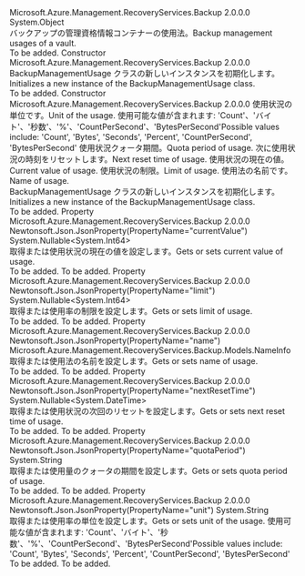 <Type Name="BackupManagementUsage" FullName="Microsoft.Azure.Management.RecoveryServices.Backup.Models.BackupManagementUsage">
  <TypeSignature Language="C#" Value="public class BackupManagementUsage" />
  <TypeSignature Language="ILAsm" Value=".class public auto ansi beforefieldinit BackupManagementUsage extends System.Object" />
  <TypeSignature Language="DocId" Value="T:Microsoft.Azure.Management.RecoveryServices.Backup.Models.BackupManagementUsage" />
  <TypeSignature Language="VB.NET" Value="Public Class BackupManagementUsage" />
  <TypeSignature Language="F#" Value="type BackupManagementUsage = class" />
  <AssemblyInfo>
    <AssemblyName>Microsoft.Azure.Management.RecoveryServices.Backup</AssemblyName>
    <AssemblyVersion>2.0.0.0</AssemblyVersion>
  </AssemblyInfo>
  <Base>
    <BaseTypeName>System.Object</BaseTypeName>
  </Base>
  <Interfaces />
  <Docs>
    <summary>
            <span data-ttu-id="13e20-101">バックアップの管理資格情報コンテナーの使用法。</span><span class="sxs-lookup"><span data-stu-id="13e20-101">Backup management usages of a vault.</span></span>
            </summary>
    <remarks>To be added.</remarks>
  </Docs>
  <Members>
    <Member MemberName=".ctor">
      <MemberSignature Language="C#" Value="public BackupManagementUsage ();" />
      <MemberSignature Language="ILAsm" Value=".method public hidebysig specialname rtspecialname instance void .ctor() cil managed" />
      <MemberSignature Language="DocId" Value="M:Microsoft.Azure.Management.RecoveryServices.Backup.Models.BackupManagementUsage.#ctor" />
      <MemberSignature Language="VB.NET" Value="Public Sub New ()" />
      <MemberType>Constructor</MemberType>
      <AssemblyInfo>
        <AssemblyName>Microsoft.Azure.Management.RecoveryServices.Backup</AssemblyName>
        <AssemblyVersion>2.0.0.0</AssemblyVersion>
      </AssemblyInfo>
      <Parameters />
      <Docs>
        <summary>
            <span data-ttu-id="13e20-102">BackupManagementUsage クラスの新しいインスタンスを初期化します。</span><span class="sxs-lookup"><span data-stu-id="13e20-102">Initializes a new instance of the BackupManagementUsage class.</span></span>
            </summary>
        <remarks>To be added.</remarks>
      </Docs>
    </Member>
    <Member MemberName=".ctor">
      <MemberSignature Language="C#" Value="public BackupManagementUsage (string unit = null, string quotaPeriod = null, Nullable&lt;DateTime&gt; nextResetTime = null, Nullable&lt;long&gt; currentValue = null, Nullable&lt;long&gt; limit = null, Microsoft.Azure.Management.RecoveryServices.Backup.Models.NameInfo name = null);" />
      <MemberSignature Language="ILAsm" Value=".method public hidebysig specialname rtspecialname instance void .ctor(string unit, string quotaPeriod, valuetype System.Nullable`1&lt;valuetype System.DateTime&gt; nextResetTime, valuetype System.Nullable`1&lt;int64&gt; currentValue, valuetype System.Nullable`1&lt;int64&gt; limit, class Microsoft.Azure.Management.RecoveryServices.Backup.Models.NameInfo name) cil managed" />
      <MemberSignature Language="DocId" Value="M:Microsoft.Azure.Management.RecoveryServices.Backup.Models.BackupManagementUsage.#ctor(System.String,System.String,System.Nullable{System.DateTime},System.Nullable{System.Int64},System.Nullable{System.Int64},Microsoft.Azure.Management.RecoveryServices.Backup.Models.NameInfo)" />
      <MemberSignature Language="VB.NET" Value="Public Sub New (Optional unit As String = null, Optional quotaPeriod As String = null, Optional nextResetTime As Nullable(Of DateTime) = null, Optional currentValue As Nullable(Of Long) = null, Optional limit As Nullable(Of Long) = null, Optional name As NameInfo = null)" />
      <MemberSignature Language="F#" Value="new Microsoft.Azure.Management.RecoveryServices.Backup.Models.BackupManagementUsage : string * string * Nullable&lt;DateTime&gt; * Nullable&lt;int64&gt; * Nullable&lt;int64&gt; * Microsoft.Azure.Management.RecoveryServices.Backup.Models.NameInfo -&gt; Microsoft.Azure.Management.RecoveryServices.Backup.Models.BackupManagementUsage" Usage="new Microsoft.Azure.Management.RecoveryServices.Backup.Models.BackupManagementUsage (unit, quotaPeriod, nextResetTime, currentValue, limit, name)" />
      <MemberType>Constructor</MemberType>
      <AssemblyInfo>
        <AssemblyName>Microsoft.Azure.Management.RecoveryServices.Backup</AssemblyName>
        <AssemblyVersion>2.0.0.0</AssemblyVersion>
      </AssemblyInfo>
      <Parameters>
        <Parameter Name="unit" Type="System.String" />
        <Parameter Name="quotaPeriod" Type="System.String" />
        <Parameter Name="nextResetTime" Type="System.Nullable&lt;System.DateTime&gt;" />
        <Parameter Name="currentValue" Type="System.Nullable&lt;System.Int64&gt;" />
        <Parameter Name="limit" Type="System.Nullable&lt;System.Int64&gt;" />
        <Parameter Name="name" Type="Microsoft.Azure.Management.RecoveryServices.Backup.Models.NameInfo" />
      </Parameters>
      <Docs>
        <param name="unit"><span data-ttu-id="13e20-103">使用状況の単位です。</span><span class="sxs-lookup"><span data-stu-id="13e20-103">Unit of the usage.</span></span> <span data-ttu-id="13e20-104">使用可能な値が含まれます: 'Count'、'バイト'、'秒数'、'%'、'CountPerSecond'、'BytesPerSecond'</span><span class="sxs-lookup"><span data-stu-id="13e20-104">Possible values include: 'Count', 'Bytes', 'Seconds', 'Percent', 'CountPerSecond', 'BytesPerSecond'</span></span></param>
        <param name="quotaPeriod"><span data-ttu-id="13e20-105">使用状況クォータ期間。</span><span class="sxs-lookup"><span data-stu-id="13e20-105">Quota period of usage.</span></span></param>
        <param name="nextResetTime"><span data-ttu-id="13e20-106">次に使用状況の時刻をリセットします。</span><span class="sxs-lookup"><span data-stu-id="13e20-106">Next reset time of usage.</span></span></param>
        <param name="currentValue"><span data-ttu-id="13e20-107">使用状況の現在の値。</span><span class="sxs-lookup"><span data-stu-id="13e20-107">Current value of usage.</span></span></param>
        <param name="limit"><span data-ttu-id="13e20-108">使用状況の制限。</span><span class="sxs-lookup"><span data-stu-id="13e20-108">Limit of usage.</span></span></param>
        <param name="name"><span data-ttu-id="13e20-109">使用法の名前です。</span><span class="sxs-lookup"><span data-stu-id="13e20-109">Name of usage.</span></span></param>
        <summary>
            <span data-ttu-id="13e20-110">BackupManagementUsage クラスの新しいインスタンスを初期化します。</span><span class="sxs-lookup"><span data-stu-id="13e20-110">Initializes a new instance of the BackupManagementUsage class.</span></span>
            </summary>
        <remarks>To be added.</remarks>
      </Docs>
    </Member>
    <Member MemberName="CurrentValue">
      <MemberSignature Language="C#" Value="public Nullable&lt;long&gt; CurrentValue { get; set; }" />
      <MemberSignature Language="ILAsm" Value=".property instance valuetype System.Nullable`1&lt;int64&gt; CurrentValue" />
      <MemberSignature Language="DocId" Value="P:Microsoft.Azure.Management.RecoveryServices.Backup.Models.BackupManagementUsage.CurrentValue" />
      <MemberSignature Language="VB.NET" Value="Public Property CurrentValue As Nullable(Of Long)" />
      <MemberSignature Language="F#" Value="member this.CurrentValue : Nullable&lt;int64&gt; with get, set" Usage="Microsoft.Azure.Management.RecoveryServices.Backup.Models.BackupManagementUsage.CurrentValue" />
      <MemberType>Property</MemberType>
      <AssemblyInfo>
        <AssemblyName>Microsoft.Azure.Management.RecoveryServices.Backup</AssemblyName>
        <AssemblyVersion>2.0.0.0</AssemblyVersion>
      </AssemblyInfo>
      <Attributes>
        <Attribute>
          <AttributeName>Newtonsoft.Json.JsonProperty(PropertyName="currentValue")</AttributeName>
        </Attribute>
      </Attributes>
      <ReturnValue>
        <ReturnType>System.Nullable&lt;System.Int64&gt;</ReturnType>
      </ReturnValue>
      <Docs>
        <summary>
            <span data-ttu-id="13e20-111">取得または使用状況の現在の値を設定します。</span><span class="sxs-lookup"><span data-stu-id="13e20-111">Gets or sets current value of usage.</span></span>
            </summary>
        <value>To be added.</value>
        <remarks>To be added.</remarks>
      </Docs>
    </Member>
    <Member MemberName="Limit">
      <MemberSignature Language="C#" Value="public Nullable&lt;long&gt; Limit { get; set; }" />
      <MemberSignature Language="ILAsm" Value=".property instance valuetype System.Nullable`1&lt;int64&gt; Limit" />
      <MemberSignature Language="DocId" Value="P:Microsoft.Azure.Management.RecoveryServices.Backup.Models.BackupManagementUsage.Limit" />
      <MemberSignature Language="VB.NET" Value="Public Property Limit As Nullable(Of Long)" />
      <MemberSignature Language="F#" Value="member this.Limit : Nullable&lt;int64&gt; with get, set" Usage="Microsoft.Azure.Management.RecoveryServices.Backup.Models.BackupManagementUsage.Limit" />
      <MemberType>Property</MemberType>
      <AssemblyInfo>
        <AssemblyName>Microsoft.Azure.Management.RecoveryServices.Backup</AssemblyName>
        <AssemblyVersion>2.0.0.0</AssemblyVersion>
      </AssemblyInfo>
      <Attributes>
        <Attribute>
          <AttributeName>Newtonsoft.Json.JsonProperty(PropertyName="limit")</AttributeName>
        </Attribute>
      </Attributes>
      <ReturnValue>
        <ReturnType>System.Nullable&lt;System.Int64&gt;</ReturnType>
      </ReturnValue>
      <Docs>
        <summary>
            <span data-ttu-id="13e20-112">取得または使用率の制限を設定します。</span><span class="sxs-lookup"><span data-stu-id="13e20-112">Gets or sets limit of usage.</span></span>
            </summary>
        <value>To be added.</value>
        <remarks>To be added.</remarks>
      </Docs>
    </Member>
    <Member MemberName="Name">
      <MemberSignature Language="C#" Value="public Microsoft.Azure.Management.RecoveryServices.Backup.Models.NameInfo Name { get; set; }" />
      <MemberSignature Language="ILAsm" Value=".property instance class Microsoft.Azure.Management.RecoveryServices.Backup.Models.NameInfo Name" />
      <MemberSignature Language="DocId" Value="P:Microsoft.Azure.Management.RecoveryServices.Backup.Models.BackupManagementUsage.Name" />
      <MemberSignature Language="VB.NET" Value="Public Property Name As NameInfo" />
      <MemberSignature Language="F#" Value="member this.Name : Microsoft.Azure.Management.RecoveryServices.Backup.Models.NameInfo with get, set" Usage="Microsoft.Azure.Management.RecoveryServices.Backup.Models.BackupManagementUsage.Name" />
      <MemberType>Property</MemberType>
      <AssemblyInfo>
        <AssemblyName>Microsoft.Azure.Management.RecoveryServices.Backup</AssemblyName>
        <AssemblyVersion>2.0.0.0</AssemblyVersion>
      </AssemblyInfo>
      <Attributes>
        <Attribute>
          <AttributeName>Newtonsoft.Json.JsonProperty(PropertyName="name")</AttributeName>
        </Attribute>
      </Attributes>
      <ReturnValue>
        <ReturnType>Microsoft.Azure.Management.RecoveryServices.Backup.Models.NameInfo</ReturnType>
      </ReturnValue>
      <Docs>
        <summary>
            <span data-ttu-id="13e20-113">取得または使用法の名前を設定します。</span><span class="sxs-lookup"><span data-stu-id="13e20-113">Gets or sets name of usage.</span></span>
            </summary>
        <value>To be added.</value>
        <remarks>To be added.</remarks>
      </Docs>
    </Member>
    <Member MemberName="NextResetTime">
      <MemberSignature Language="C#" Value="public Nullable&lt;DateTime&gt; NextResetTime { get; set; }" />
      <MemberSignature Language="ILAsm" Value=".property instance valuetype System.Nullable`1&lt;valuetype System.DateTime&gt; NextResetTime" />
      <MemberSignature Language="DocId" Value="P:Microsoft.Azure.Management.RecoveryServices.Backup.Models.BackupManagementUsage.NextResetTime" />
      <MemberSignature Language="VB.NET" Value="Public Property NextResetTime As Nullable(Of DateTime)" />
      <MemberSignature Language="F#" Value="member this.NextResetTime : Nullable&lt;DateTime&gt; with get, set" Usage="Microsoft.Azure.Management.RecoveryServices.Backup.Models.BackupManagementUsage.NextResetTime" />
      <MemberType>Property</MemberType>
      <AssemblyInfo>
        <AssemblyName>Microsoft.Azure.Management.RecoveryServices.Backup</AssemblyName>
        <AssemblyVersion>2.0.0.0</AssemblyVersion>
      </AssemblyInfo>
      <Attributes>
        <Attribute>
          <AttributeName>Newtonsoft.Json.JsonProperty(PropertyName="nextResetTime")</AttributeName>
        </Attribute>
      </Attributes>
      <ReturnValue>
        <ReturnType>System.Nullable&lt;System.DateTime&gt;</ReturnType>
      </ReturnValue>
      <Docs>
        <summary>
            <span data-ttu-id="13e20-114">取得または使用状況の次回のリセットを設定します。</span><span class="sxs-lookup"><span data-stu-id="13e20-114">Gets or sets next reset time of usage.</span></span>
            </summary>
        <value>To be added.</value>
        <remarks>To be added.</remarks>
      </Docs>
    </Member>
    <Member MemberName="QuotaPeriod">
      <MemberSignature Language="C#" Value="public string QuotaPeriod { get; set; }" />
      <MemberSignature Language="ILAsm" Value=".property instance string QuotaPeriod" />
      <MemberSignature Language="DocId" Value="P:Microsoft.Azure.Management.RecoveryServices.Backup.Models.BackupManagementUsage.QuotaPeriod" />
      <MemberSignature Language="VB.NET" Value="Public Property QuotaPeriod As String" />
      <MemberSignature Language="F#" Value="member this.QuotaPeriod : string with get, set" Usage="Microsoft.Azure.Management.RecoveryServices.Backup.Models.BackupManagementUsage.QuotaPeriod" />
      <MemberType>Property</MemberType>
      <AssemblyInfo>
        <AssemblyName>Microsoft.Azure.Management.RecoveryServices.Backup</AssemblyName>
        <AssemblyVersion>2.0.0.0</AssemblyVersion>
      </AssemblyInfo>
      <Attributes>
        <Attribute>
          <AttributeName>Newtonsoft.Json.JsonProperty(PropertyName="quotaPeriod")</AttributeName>
        </Attribute>
      </Attributes>
      <ReturnValue>
        <ReturnType>System.String</ReturnType>
      </ReturnValue>
      <Docs>
        <summary>
            <span data-ttu-id="13e20-115">取得または使用量のクォータの期間を設定します。</span><span class="sxs-lookup"><span data-stu-id="13e20-115">Gets or sets quota period of usage.</span></span>
            </summary>
        <value>To be added.</value>
        <remarks>To be added.</remarks>
      </Docs>
    </Member>
    <Member MemberName="Unit">
      <MemberSignature Language="C#" Value="public string Unit { get; set; }" />
      <MemberSignature Language="ILAsm" Value=".property instance string Unit" />
      <MemberSignature Language="DocId" Value="P:Microsoft.Azure.Management.RecoveryServices.Backup.Models.BackupManagementUsage.Unit" />
      <MemberSignature Language="VB.NET" Value="Public Property Unit As String" />
      <MemberSignature Language="F#" Value="member this.Unit : string with get, set" Usage="Microsoft.Azure.Management.RecoveryServices.Backup.Models.BackupManagementUsage.Unit" />
      <MemberType>Property</MemberType>
      <AssemblyInfo>
        <AssemblyName>Microsoft.Azure.Management.RecoveryServices.Backup</AssemblyName>
        <AssemblyVersion>2.0.0.0</AssemblyVersion>
      </AssemblyInfo>
      <Attributes>
        <Attribute>
          <AttributeName>Newtonsoft.Json.JsonProperty(PropertyName="unit")</AttributeName>
        </Attribute>
      </Attributes>
      <ReturnValue>
        <ReturnType>System.String</ReturnType>
      </ReturnValue>
      <Docs>
        <summary>
            <span data-ttu-id="13e20-116">取得または使用率の単位を設定します。</span><span class="sxs-lookup"><span data-stu-id="13e20-116">Gets or sets unit of the usage.</span></span> <span data-ttu-id="13e20-117">使用可能な値が含まれます: 'Count'、'バイト'、'秒数'、'%'、'CountPerSecond'、'BytesPerSecond'</span><span class="sxs-lookup"><span data-stu-id="13e20-117">Possible values include: 'Count', 'Bytes', 'Seconds', 'Percent', 'CountPerSecond', 'BytesPerSecond'</span></span>
            </summary>
        <value>To be added.</value>
        <remarks>To be added.</remarks>
      </Docs>
    </Member>
  </Members>
</Type>